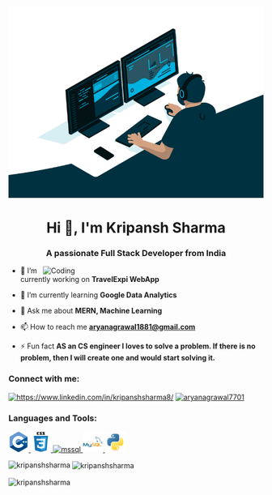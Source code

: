 [![MasterHead](fcf7fd0c619bb87706533079240915f3.gif)](https://kripanshsharma.io)
<h1 align="center">Hi 👋, I'm Kripansh Sharma</h1>
<h3 align="center">A passionate Full Stack Developer from India</h3>
<img align="right" alt="Coding" width="436" src="https://media.tenor.com/UttC4AITYR4AAAAd/full-stack-developer.gif">

- 🔭 I’m currently working on **TravelExpi WebApp**

- 🌱 I’m currently learning **Google Data Analytics**

- 💬 Ask me about **MERN, Machine Learning**

- 📫 How to reach me **aryanagrawal1881@gmail.com**

- ⚡ Fun fact **AS an CS engineer I loves to solve a problem. If there is no problem, then I will create one and would start solving it.**

<h3 align="left">Connect with me:</h3>
<p align="left">
<a href="https://linkedin.com/in/https://www.linkedin.com/in/kripanshsharma8/" target="blank"><img align="center" src="https://raw.githubusercontent.com/rahuldkjain/github-profile-readme-generator/master/src/images/icons/Social/linked-in-alt.svg" alt="https://www.linkedin.com/in/kripanshsharma8/" height="30" width="40" /></a>
<a href="https://instagram.com/_kripansh_sharma_?igshid=MzNlNGNkZWQ4Mg==" target="blank"><img align="center" src="https://raw.githubusercontent.com/rahuldkjain/github-profile-readme-generator/master/src/images/icons/Social/instagram.svg" alt="aryanagrawal7701" height="30" width="40" /></a>
</p>

<h3 align="left">Languages and Tools:</h3>
<a href="https://www.w3schools.com/cpp/" target="_blank" rel="noreferrer"> <img src="https://raw.githubusercontent.com/devicons/devicon/master/icons/cplusplus/cplusplus-original.svg" alt="cplusplus" width="40" height="40"/> </a> <a href="https://www.w3schools.com/css/" target="_blank" rel="noreferrer"> <img src="https://raw.githubusercontent.com/devicons/devicon/master/icons/css3/css3-original-wordmark.svg" alt="css3" width="40" height="40"/> </a> <a href="https://www.microsoft.com/en-us/sql-server" target="_blank" rel="noreferrer"> <img src="https://www.svgrepo.com/show/303229/microsoft-sql-server-logo.svg" alt="mssql" width="40" height="40"/> </a> <a href="https://www.mysql.com/" target="_blank" rel="noreferrer"> <img src="https://raw.githubusercontent.com/devicons/devicon/master/icons/mysql/mysql-original-wordmark.svg" alt="mysql" width="40" height="40"/> </a> <a href="https://www.python.org" target="_blank" rel="noreferrer"> <img src="https://raw.githubusercontent.com/devicons/devicon/master/icons/python/python-original.svg" alt="python" width="40" height="40"/> </a>

<p><img align="left" src="https://github-readme-stats.vercel.app/api/top-langs?username=kripanshsharma&show_icons=true&locale=en&layout=compact" alt="kripanshsharma" /></p>

<p>&nbsp;<img align="center" src="https://github-readme-stats.vercel.app/api?username=kripanshsharma&show_icons=true&locale=en" alt="kripanshsharma" /></p>

<p><img align="center" src="https://github-readme-streak-stats.herokuapp.com/?user=kripanshsharma&" alt="kripanshsharma" /></p>

